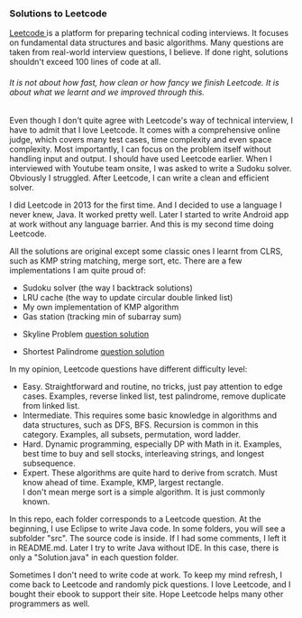 <h3> Solutions to Leetcode </h3>

<a href="http://www.leetcode.com"> Leetcode </a> is a platform for preparing technical coding interviews. It focuses on fundamental data structures and basic algorithms. Many questions are taken from real-world interview questions, I believe. If done right, solutions shouldn't exceed 100 lines of code at all. <p>
<h6> It is not about how fast, how clean or how fancy we finish Leetcode. It is about what we learnt and we improved through this.</h6>
Even though I don't quite agree with Leetcode's way of technical interview, I have to admit that I love Leetcode. It comes with a comprehensive online judge, which covers many test cases, time complexity and even space complexity. Most importantly, I can focus on the problem itself without handling input and output. I should have used Leetcode earlier. When I interviewed with Youtube team onsite, I was asked to write a Sudoku solver. Obviously I struggled. After Leetcode, I can write a  clean and efficient solver. <p>

I did Leetcode in 2013 for the first time. And I decided to use a language I never knew, Java. It worked pretty well. Later I started to write Android app at work without any language barrier. And this is my second time doing Leetcode. <p>

All the solutions are original except some classic ones I learnt from CLRS, such as KMP string matching, merge sort, etc. There are a few implementations I am quite proud of: <br>
 - Sudoku solver (the way I backtrack solutions) <br>
 - LRU cache (the way to update circular double linked list)<br>
 - My own implementation of KMP algorithm<br>
 - Gas station (tracking min of subarray sum) <p>
 - Skyline Problem <a href="Skyline_Problem"> question </a> <a href="Skyline_Problem/src/Main.java"> solution </a><p>
 - Shortest Palindrome <a href="Shortest_Palindrome"> question </a> <a href="Shortest_Palindrome/src/Main.java"> solution </a> <p>

In my opinion, Leetcode questions have different difficulty level:
 - Easy. Straightforward and routine, no tricks, just pay attention to edge cases. Examples, reverse linked list, test palindrome, remove duplicate from linked list.
 - Intermediate. This requires some basic knowledge in algorithms and data structures, such as DFS, BFS. Recursion is common in this category. Examples, all subsets, permutation, word ladder.
 - Hard. Dynamic programming, especially DP with Math in it. Examples, best time to buy and sell stocks, interleaving strings, and longest subsequence.
 - Expert. These algorithms are quite hard to derive from scratch. Must know ahead of time. Example, KMP, largest rectangle. <br>
I don't mean merge sort is a simple algorithm. It is just commonly known.<p>

In this repo, each folder corresponds to a Leetcode question. At the beginning, I use Eclipse to write Java code. In some folders, you will see a subfolder "src". The source code is inside. If I had some comments, I left it in README.md. Later I try to write Java without IDE. In this case, there is only a "Solution.java" in each question folder. <p>

Sometimes I don't need to write code at work. To keep my mind refresh, I come back to Leetcode and randomly pick questions. I love Leetcode, and I bought their ebook to support their site. Hope Leetcode helps many other programmers as well.
